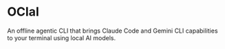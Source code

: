 # OClaI

An offline agentic CLI that brings Claude Code and Gemini CLI capabilities to your terminal using local AI models.
